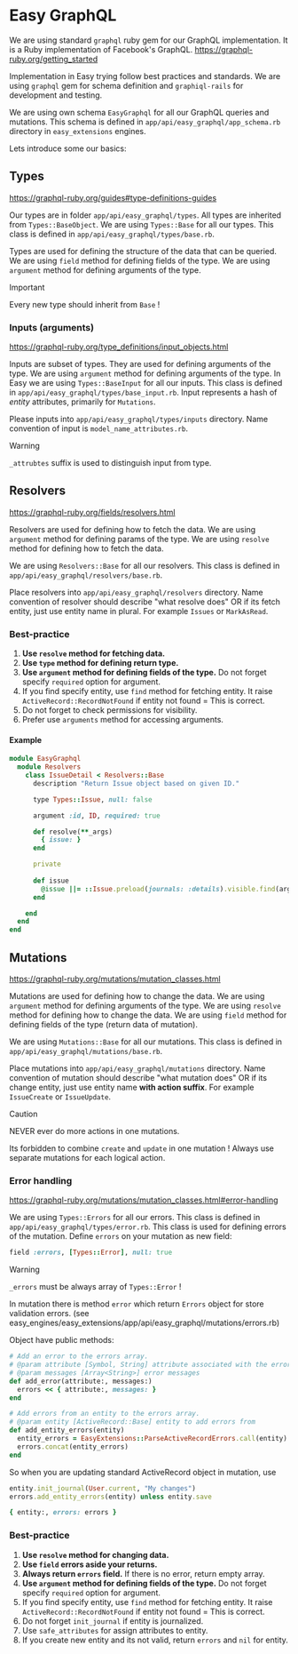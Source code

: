 # Easy GraphQL

We are using standard `graphql` ruby gem for our GraphQL implementation. It is a Ruby implementation of Facebook's GraphQL. https://graphql-ruby.org/getting_started

Implementation in Easy trying follow best practices and standards. We are using `graphql` gem for schema definition and `graphiql-rails` for development and testing.

We are using own schema `EasyGraphql` for all our GraphQL queries and mutations. This schema is defined in `app/api/easy_graphql/app_schema.rb` directory in `easy_extensions` engines.

Lets introduce some our basics:

## Types
https://graphql-ruby.org/guides#type-definitions-guides

Our types are in folder `app/api/easy_graphql/types`. All types are inherited from `Types::BaseObject`. We are using `Types::Base` for all our types. This class is defined in `app/api/easy_graphql/types/base.rb`.

Types are used for defining the structure of the data that can be queried. We are using `field` method for defining fields of the type. We are using `argument` method for defining arguments of the type.

> [!IMPORTANT]
> Every new type should inherit from `Base` !

### Inputs (arguments)
https://graphql-ruby.org/type_definitions/input_objects.html

Inputs are subset of types. They are used for defining arguments of the type. We are using `argument` method for defining arguments of the type. In Easy we are using `Types::BaseInput` for all our inputs. This class is defined in `app/api/easy_graphql/types/base_input.rb`. Input represents a hash of *entity* attributes, primarily for `Mutations`.

Please inputs into `app/api/easy_graphql/types/inputs` directory. Name convention of input is `model_name_attributes.rb`.

> [!WARNING]
> `_attrubtes` suffix is used to distinguish input from type.

## Resolvers
https://graphql-ruby.org/fields/resolvers.html

Resolvers are used for defining how to fetch the data. We are using `argument` method for defining params of the type. We are using `resolve` method for defining how to fetch the data.

We are using `Resolvers::Base` for all our resolvers. This class is defined in `app/api/easy_graphql/resolvers/base.rb`.

Place resolvers into `app/api/easy_graphql/resolvers` directory. Name convention of resolver should describe "what resolve does" OR if its fetch entity, just use entity name in plural. For example `Issues` or `MarkAsRead`.

### Best-practice

1. **Use `resolve` method for fetching data.**
2. **Use `type` method for defining return type.**
3. **Use `argument` method for defining fields of the type.** Do not forget specify `required` option for argument.
4. If you find specify entity, use `find` method for fetching entity. It raise `ActiveRecord::RecordNotFound` if entity not found = This is correct.
5. Do not forget to check permissions for visibility.
6. Prefer use `arguments` method for accessing arguments.

#### Example

```ruby title="example usage of resolver" lineNumbers
module EasyGraphql
  module Resolvers
    class IssueDetail < Resolvers::Base
      description "Return Issue object based on given ID."

      type Types::Issue, null: false

      argument :id, ID, required: true

      def resolve(**_args)
        { issue: }
      end

      private
      
      def issue
        @issue ||= ::Issue.preload(journals: :details).visible.find(arguments[:id])
      end

    end
  end
end
```

## Mutations
https://graphql-ruby.org/mutations/mutation_classes.html

Mutations are used for defining how to change the data. We are using `argument` method for defining arguments of the type. We are using `resolve` method for defining how to change the data. We are using `field` method for defining fields of the type (return data of mutation).

We are using `Mutations::Base` for all our mutations. This class is defined in `app/api/easy_graphql/mutations/base.rb`.

Place mutations into `app/api/easy_graphql/mutations` directory. Name convention of mutation should describe "what mutation does" OR if its change entity, just use entity name **with action suffix**. For example `IssueCreate` or `IssueUpdate`.

> [!CAUTION]
> NEVER ever do more actions in one mutations.
> 
> Its forbidden to combine `create` and `update` in one mutation ! Always use separate mutations for each logical action. 

### Error handling
https://graphql-ruby.org/mutations/mutation_classes.html#error-handling

We are using `Types::Errors` for all our errors. This class is defined in `app/api/easy_graphql/types/error.rb`. This class is used for defining errors of the mutation. Define `errors` on your mutation as new field:

```ruby
field :errors, [Types::Error], null: true
```

> [!WARNING]
> `_errors` must be always array of `Types::Error` !

In mutation there is method `error` which return `Errors` object for store validation errors. (see easy_engines/easy_extensions/app/api/easy_graphql/mutations/errors.rb)

Object have public methods: 

```ruby title="easy_engines/easy_extensions/app/api/easy_graphql/mutations/errors.rb" lineNumbers
# Add an error to the errors array.
# @param attribute [Symbol, String] attribute associated with the error
# @param messages [Array<String>] error messages
def add_error(attribute:, messages:)
  errors << { attribute:, messages: }
end

# Add errors from an entity to the errors array.
# @param entity [ActiveRecord::Base] entity to add errors from
def add_entity_errors(entity)
  entity_errors = EasyExtensions::ParseActiveRecordErrors.call(entity)
  errors.concat(entity_errors)
end
```

So when you are updating standard ActiveRecord object in mutation, use 
```ruby title="Example of resolve method with validation"
entity.init_journal(User.current, "My changes")
errors.add_entity_errors(entity) unless entity.save

{ entity:, errors: errors }
```

### Best-practice

1. **Use `resolve` method for changing data.**
2. **Use `field` errors aside your returns.**
3. **Always return `errors` field.** If there is no error, return empty array.
4. **Use `argument` method for defining fields of the type.** Do not forget specify `required` option for argument.
5. If you find specify entity, use `find` method for fetching entity. It raise `ActiveRecord::RecordNotFound` if entity not found = This is correct.
6. Do not forget `init_journal` if entity is journalized.
7. Use `safe_attributes` for assign attributes to entity.
8. If you create new entity and its not valid, return `errors` and `nil` for entity.
